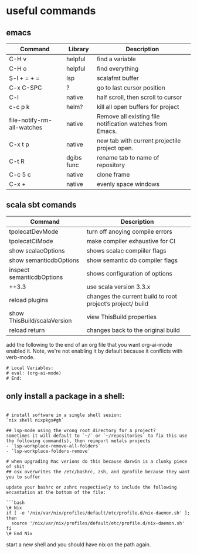 # useful commands
## emacs

| Command       | Library   | Description                                                         |
|---------------|-----------|---------------------------------------------------------------------|
| C-H v                     | helpful   | find a variable                                         |
| C-H o                     | helpful   | find everything                                         |
| S-l + = + =               | lsp       | scalafmt buffer                                         |
| C-x C-SPC                 | ?         |  go to last cursor position                             |
| C-l                       | native    |  half scroll, then scroll to cursor                     |
| c-c p k                   | helm?     | kill all open buffers for project                       |
| file-notify-rm-all-watches| native    |Remove all existing file notification watches from Emacs.|
| C-x t p                   | native    |new tab with current projectile project open.            |
| C-t R                     | dgibs func| rename tab to name of repository                        |
| C-c 5 c                   | native    | clone frame                                             |
| C-x +                     | native    | evenly space windows                                    |

## scala sbt comands
| Command                     |  Description                                                |
|-----------------------------|-------------------------------------------------------------|
| tpolecatDevMode             | turn off anoying compile errors                             |
| tpolecatCiMode              | make compiler exhaustive for CI                             |
| show scalacOptions          | shows scalac compiiler flags                                |
| show semanticdbOptions      | show semantic db compiler flags                             |
| inspect semanticdbOptions   | shows configuration of options                              |
| ++3.3                       | use scala version 3.3.x                                     | 
| reload plugins              | changes the current build to root project’s project/ build  |
| show ThisBuild/scalaVersion | view ThisBuild properties                                   |
| reload return               | changes back to the original build                          |


add the following to the end of an org file that you want org-ai-mode enabled it. Note, we're not enabling it by default because it conflicts with verb-mode. 
```
# Local Variables:
# eval: (org-ai-mode)
# End:
```

## only install a package in a shell:
```

# install software in a single shell sesion:
`nix shell nixpkgs#gh`

## lsp-mode using the wrong root directory for a project?
sometimes it will default to `~/` or `~/repositories` to fix this use the following command(s), then reimport metals projects
- `lsp-workplace-remove-all-folders`
- `lsp-workplace-folders-remove`

# when upgrading Mac verions do this because darwin is a clunky piece of shit
## osx overwrites the /etc/bashrc, zsh, and zprofile because they want you to suffer

update your bashrc or zshrc respectively to include the following encantation at the bottom of the file:

```bash
\# Nix
if [ -e '/nix/var/nix/profiles/default/etc/profile.d/nix-daemon.sh' ]; then
  source '/nix/var/nix/profiles/default/etc/profile.d/nix-daemon.sh'
fi
\# End Nix
```

start a new shell and you should have nix on the path again.


